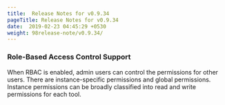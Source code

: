 ```yaml
---
title:  Release Notes for v0.9.34
pageTitle: Release Notes for v0.9.34
date:  2019-02-23 04:45:29 +0530
weight: 98release-note/v0.9.34/
---
```

### Role-Based Access Control Support

When RBAC is enabled, admin users can control the permissions for other users. There are instance-specific permissions and global permissions. Instance permissions can be broadly classified into read and write permissions for each tool.
